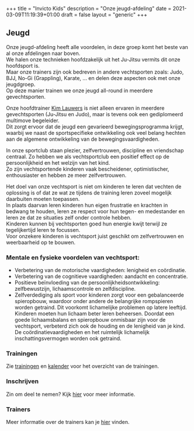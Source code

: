 +++
title = "Invicto Kids"
description = "Onze jeugd-afdeling"
date = 2021-03-09T11:19:39+01:00
draft = false
layout = "generic"
+++
## Jeugd

Onze jeugd-afdeling heeft alle voordelen, in deze groep komt het beste van al onze afdelingen naar boven. \
We halen onze technieken hoofdzakelijk uit het Ju-Jitsu vermits dit onze hoofdsport is. \
Maar onze trainers zijn ook bedreven in andere vechtsporten zoals: Judo, BJJ, No-Gi (Grappling), Karate, ... en delen deze aspecten ook met onze jeugdgroep. \
Op deze manier trainen we onze jeugd all-round in meerdere gevechtsporten.

Onze hoofdtrainer [Kim Lauwers](/trainers/#Kim_Lauwers) is niet alleen ervaren in meerdere gevechtsporten (Ju-Jitsu en Judo), maar is tevens ook een gediplomeerd multimove begeleider. \
Dit zorgt ervoor dat de jeugd een gevarieerd bewegingsprogramma krijgt, waarbij we naast de sportspecifieke ontwikkeling ook veel belang hechten aan de algemene ontwikkeling van de bewegingsvaardigheden.

In onze sportclub staan plezier, zelfvertrouwen, discipline en vriendschap centraal. Zo hebben we als vechtsportclub een positief effect op de persoonlijkheid en het welzijn van het kind.\
Zo zijn vechtsportende kinderen vaak bescheidener, optimistischer, enthousiaster en hebben ze meer zelfvertrouwen.

Het doel van onze vechtsport is niet om kinderen te leren dat vechten de oplossing is of dat ze wat ze tijdens de training leren zoveel mogelijk daarbuiten moeten toepassen. \
In plaats daarvan leren kinderen hun eigen frustratie en krachten in bedwang te houden, leren ze respect voor hun tegen- en medestander en leren ze dat ze situaties zelf onder controle hebben. \
Kinderen kunnen bij vechtsporten goed hun energie kwijt terwijl ze tegelijkertijd leren te focussen. \
Voor onzekere kinderen is vechtsport juist geschikt om zelfvertrouwen en weerbaarheid op te bouwen. 

### Mentale en fysieke voordelen van vechtsport:
* Verbetering van de motorische vaardigheden: lenigheid en coördinatie.
* Verbetering van de cognitieve vaardigheden: aandacht en concentratie.
* Positieve beïnvloeding van de persoonlijkheidsontwikkeling: zelfbewustzijn, lichaamscontrole en zelfdiscipline.
* Zelfverdediging als sport voor kinderen zorgt voor een gebalanceerde spieropbouw, waardoor onder andere de belangrijke rompspieren worden getraind. Dit voorkomt lichamelijke problemen op latere leeftijd. Kinderen moeten hun lichaam beter leren beheersen. Doordat een goede lichaamsbalans en spieropbouw onmisbaar zijn voor de vechtsport, verbeterd zich ook de houding en de lenigheid van je kind. De coördinatievaardigheden en het ruimtelijk lichamelijk inschattingsvermogen worden ook getraind.

### Trainingen
Zie [trainingen](/trainingen) en [kalender](/kalender) voor het overzicht van de trainingen.

### Inschrijven
Zin om deel te nemen? Kijk [hier](/trainingen) voor meer informatie.

### Trainers
Meer informatie over de trainers kan je [hier](/trainers) vinden.